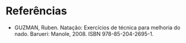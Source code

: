 # Referências

+ GUZMAN, Ruben. Natação: Exercícios de técnica para melhoria do nado. Barueri: Manole, 2008. ISBN 978-85-204-2695-1. 
